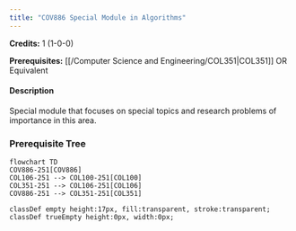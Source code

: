 ```yaml
---
title: "COV886 Special Module in Algorithms"
---
```

**Credits:** 1 (1-0-0)

**Prerequisites:** [[/Computer Science and Engineering/COL351|COL351]] OR Equivalent

#### Description
Special module that focuses on special topics and research problems of importance in this area.

### Prerequisite Tree

```mermaid
flowchart TD
COV886-251[COV886]
COL106-251 --> COL100-251[COL100]
COL351-251 --> COL106-251[COL106]
COV886-251 --> COL351-251[COL351]

classDef empty height:17px, fill:transparent, stroke:transparent;
classDef trueEmpty height:0px, width:0px;
```